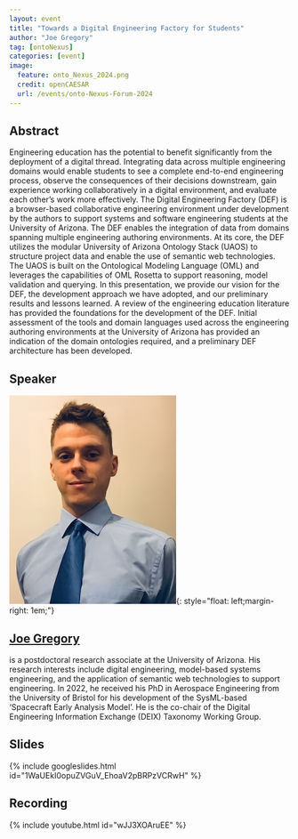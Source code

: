 ```yaml
---
layout: event
title: "Towards a Digital Engineering Factory for Students"
author: "Joe Gregory"
tag: [ontoNexus]
categories: [event]
image:
  feature: onto_Nexus_2024.png
  credit: openCAESAR
  url: /events/onto-Nexus-Forum-2024
---
```


## Abstract

Engineering education has the potential to benefit significantly from the deployment of a digital thread. Integrating data across multiple engineering domains would enable students to see a complete end-to-end engineering process, observe the consequences of their decisions downstream, gain experience working collaboratively in a digital environment, and evaluate each other’s work more effectively. The Digital Engineering Factory (DEF) is a browser-based collaborative engineering environment under development by the authors to support systems and software engineering students at the University of Arizona. The DEF enables the integration of data from domains spanning multiple engineering authoring environments. At its core, the DEF utilizes the modular University of Arizona Ontology Stack (UAOS) to structure project data and enable the use of semantic web technologies. The UAOS is built on the Ontological Modeling Language (OML) and leverages the capabilities of OML Rosetta to support reasoning, model validation and querying. In this presentation, we provide our vision for the DEF, the development approach we have adopted, and our preliminary results and lessons learned. A review of the engineering education literature has provided the foundations for the development of the DEF. Initial assessment of the tools and domain languages used across the engineering authoring environments at the University of Arizona has provided an indication of the domain ontologies required, and a preliminary DEF architecture has been developed.

## Speaker

![Joe Gregory](img/Gregory.png){: style="float: left;margin-right: 1em;"}

<h2><a href="mailto:joegregory@arizona.edu">Joe Gregory</a></h2> is a postdoctoral research associate at the University of Arizona. His research interests include digital engineering, model-based systems engineering, and the application of semantic web technologies to support engineering. In 2022, he received his PhD in Aerospace Engineering from the University of Bristol for his development of the SysML-based ‘Spacecraft Early Analysis Model’. He is the co-chair of the Digital Engineering Information Exchange (DEIX) Taxonomy Working Group.

## Slides

{% include googleslides.html id="1WaUEkI0opuZVGuV_EhoaV2pBRPzVCRwH" %}

## Recording

{% include youtube.html id="wJJ3XOAruEE" %}
